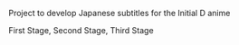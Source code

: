 Project to develop Japanese subtitles for the Initial D anime

First Stage, Second Stage, Third Stage
